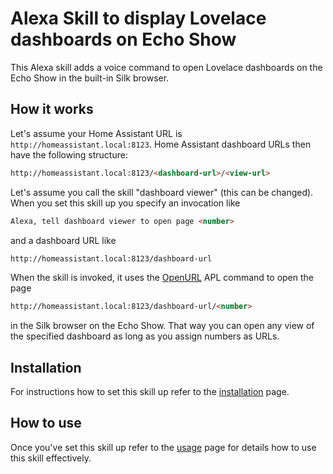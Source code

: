 # Alexa Skill to display Lovelace dashboards on Echo Show

This Alexa skill adds a voice command to open Lovelace dashboards on the Echo Show in the built-in Silk browser.

## How it works

Let's assume your Home Assistant URL is ``http://homeassistant.local:8123``. Home Assistant dashboard URLs then have the following structure:

```html
http://homeassistant.local:8123/<dashboard-url>/<view-url>
```

Let's assume you call the skill "dashboard viewer" (this can be changed). When you set this skill up you specify an invocation like

```html
Alexa, tell dashboard viewer to open page <number>
```

and a dashboard URL like

```html
http://homeassistant.local:8123/dashboard-url
```

When the skill is invoked, it uses the [OpenURL](https://developer.amazon.com/en-US/docs/alexa/alexa-presentation-language/apl-standard-commands-v1-5.html#open_url_command) APL command to open the page

```html
http://homeassistant.local:8123/dashboard-url/<number>
```

in the Silk browser on the Echo Show. That way you can open any view of the specified dashboard as long as you assign numbers as URLs.

## Installation

For instructions how to set this skill up refer to the [installation](INSTALLATION.md) page.

## How to use

Once you've set this skill up refer to the [usage](USAGE.md) page for details how to use this skill effectively.
